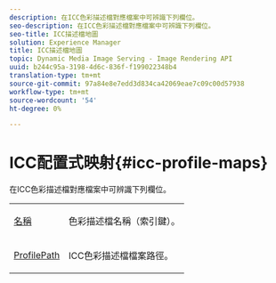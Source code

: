 ```yaml
---
description: 在ICC色彩描述檔對應檔案中可辨識下列欄位。
seo-description: 在ICC色彩描述檔對應檔案中可辨識下列欄位。
seo-title: ICC描述檔地圖
solution: Experience Manager
title: ICC描述檔地圖
topic: Dynamic Media Image Serving - Image Rendering API
uuid: b244c95a-3198-4d6c-836f-f199022348b4
translation-type: tm+mt
source-git-commit: 97a84e8e7edd3d834ca42069eae7c09c00d57938
workflow-type: tm+mt
source-wordcount: '54'
ht-degree: 0%

---
```



# ICC配置式映射{#icc-profile-maps}

在ICC色彩描述檔對應檔案中可辨識下列欄位。

<table id="simpletable_91C7631EE91141DCB6EE70441BC724A9"> 
 <tr class="strow"> 
  <td class="stentry"> <p><span class="codeph"> <a href="../../../../../../is-api/image-catalog/image-serving-api-ref/c-image-catalog-reference/c-icc-profile-map-reference/r-name-icc.md#reference-9e7d3c8e35434981a3dfac66b8946cbe" type="reference" format="dita" scope="local"> 名稱</a></span> </p></td> 
  <td class="stentry"> <p>色彩描述檔名稱（索引鍵）。 </p></td> 
 </tr> 
 <tr class="strow"> 
  <td class="stentry"> <p><span class="codeph"> <a href="../../../../../../is-api/image-catalog/image-serving-api-ref/c-image-catalog-reference/c-icc-profile-map-reference/r-profilepath-icc.md#reference-d0db8b059a60437992fe1ae35761cb95" type="reference" format="dita" scope="local"> ProfilePath</a></span> </p> </td> 
  <td class="stentry"> <p>ICC色彩描述檔檔案路徑。 </p></td> 
 </tr> 
</table>

